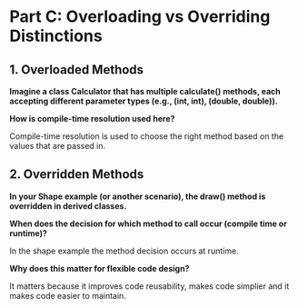 # Part C: Overloading vs Overriding Distinctions

## 1. Overloaded Methods

**Imagine a class Calculator that has multiple calculate() methods, each accepting different parameter types (e.g., (int, int), (double, double)).**

**How is compile-time resolution used here?**

Compile-time resolution is used to choose the right method based on the values that are passed in.

## 2. Overridden Methods

**In your Shape example (or another scenario), the draw() method is overridden in derived classes.**

**When does the decision for which method to call occur (compile time or runtime)?**

In the shape example the method decision occurs at runtime.

**Why does this matter for flexible code design?**

It matters because it improves code reusability, makes code simplier and it makes code easier to maintain.